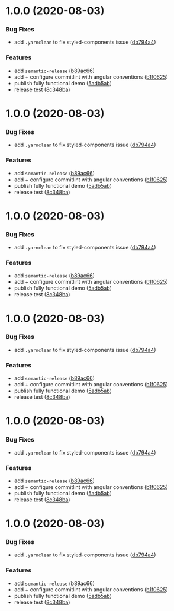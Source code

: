 # 1.0.0 (2020-08-03)


### Bug Fixes

* add `.yarnclean` to fix styled-components issue ([db794a4](https://github.com/davidcsally/kickass-component-library/commit/db794a400a0f1e569afd2cd5c372205f70572b4e))


### Features

* add `semantic-release` ([b89ac66](https://github.com/davidcsally/kickass-component-library/commit/b89ac6615efeb083d19ae0f34b7846a6928cba42))
* add + configure commitlint with angular conventions ([b1f0625](https://github.com/davidcsally/kickass-component-library/commit/b1f0625d924daba5779fe134c1b6c420f22d1251))
* publish fully functional demo ([5adb5ab](https://github.com/davidcsally/kickass-component-library/commit/5adb5ab5240ba971b33dbdd4bf273fd7c5572fae))
* release test ([8c348ba](https://github.com/davidcsally/kickass-component-library/commit/8c348ba3acd5b3049498bdf1e291dbbcc438b6a7))

# 1.0.0 (2020-08-03)


### Bug Fixes

* add `.yarnclean` to fix styled-components issue ([db794a4](https://github.com/davidcsally/kickass-component-library/commit/db794a400a0f1e569afd2cd5c372205f70572b4e))


### Features

* add `semantic-release` ([b89ac66](https://github.com/davidcsally/kickass-component-library/commit/b89ac6615efeb083d19ae0f34b7846a6928cba42))
* add + configure commitlint with angular conventions ([b1f0625](https://github.com/davidcsally/kickass-component-library/commit/b1f0625d924daba5779fe134c1b6c420f22d1251))
* publish fully functional demo ([5adb5ab](https://github.com/davidcsally/kickass-component-library/commit/5adb5ab5240ba971b33dbdd4bf273fd7c5572fae))
* release test ([8c348ba](https://github.com/davidcsally/kickass-component-library/commit/8c348ba3acd5b3049498bdf1e291dbbcc438b6a7))

# 1.0.0 (2020-08-03)


### Bug Fixes

* add `.yarnclean` to fix styled-components issue ([db794a4](https://github.com/davidcsally/kickass-component-library/commit/db794a400a0f1e569afd2cd5c372205f70572b4e))


### Features

* add `semantic-release` ([b89ac66](https://github.com/davidcsally/kickass-component-library/commit/b89ac6615efeb083d19ae0f34b7846a6928cba42))
* add + configure commitlint with angular conventions ([b1f0625](https://github.com/davidcsally/kickass-component-library/commit/b1f0625d924daba5779fe134c1b6c420f22d1251))
* publish fully functional demo ([5adb5ab](https://github.com/davidcsally/kickass-component-library/commit/5adb5ab5240ba971b33dbdd4bf273fd7c5572fae))
* release test ([8c348ba](https://github.com/davidcsally/kickass-component-library/commit/8c348ba3acd5b3049498bdf1e291dbbcc438b6a7))

# 1.0.0 (2020-08-03)


### Bug Fixes

* add `.yarnclean` to fix styled-components issue ([db794a4](https://github.com/davidcsally/kickass-component-library/commit/db794a400a0f1e569afd2cd5c372205f70572b4e))


### Features

* add `semantic-release` ([b89ac66](https://github.com/davidcsally/kickass-component-library/commit/b89ac6615efeb083d19ae0f34b7846a6928cba42))
* add + configure commitlint with angular conventions ([b1f0625](https://github.com/davidcsally/kickass-component-library/commit/b1f0625d924daba5779fe134c1b6c420f22d1251))
* publish fully functional demo ([5adb5ab](https://github.com/davidcsally/kickass-component-library/commit/5adb5ab5240ba971b33dbdd4bf273fd7c5572fae))
* release test ([8c348ba](https://github.com/davidcsally/kickass-component-library/commit/8c348ba3acd5b3049498bdf1e291dbbcc438b6a7))

# 1.0.0 (2020-08-03)


### Bug Fixes

* add `.yarnclean` to fix styled-components issue ([db794a4](https://github.com/davidcsally/kickass-component-library/commit/db794a400a0f1e569afd2cd5c372205f70572b4e))


### Features

* add `semantic-release` ([b89ac66](https://github.com/davidcsally/kickass-component-library/commit/b89ac6615efeb083d19ae0f34b7846a6928cba42))
* add + configure commitlint with angular conventions ([b1f0625](https://github.com/davidcsally/kickass-component-library/commit/b1f0625d924daba5779fe134c1b6c420f22d1251))
* publish fully functional demo ([5adb5ab](https://github.com/davidcsally/kickass-component-library/commit/5adb5ab5240ba971b33dbdd4bf273fd7c5572fae))
* release test ([8c348ba](https://github.com/davidcsally/kickass-component-library/commit/8c348ba3acd5b3049498bdf1e291dbbcc438b6a7))

# 1.0.0 (2020-08-03)


### Bug Fixes

* add `.yarnclean` to fix styled-components issue ([db794a4](https://github.com/davidcsally/kickass-component-library/commit/db794a400a0f1e569afd2cd5c372205f70572b4e))


### Features

* add `semantic-release` ([b89ac66](https://github.com/davidcsally/kickass-component-library/commit/b89ac6615efeb083d19ae0f34b7846a6928cba42))
* add + configure commitlint with angular conventions ([b1f0625](https://github.com/davidcsally/kickass-component-library/commit/b1f0625d924daba5779fe134c1b6c420f22d1251))
* publish fully functional demo ([5adb5ab](https://github.com/davidcsally/kickass-component-library/commit/5adb5ab5240ba971b33dbdd4bf273fd7c5572fae))
* release test ([8c348ba](https://github.com/davidcsally/kickass-component-library/commit/8c348ba3acd5b3049498bdf1e291dbbcc438b6a7))
